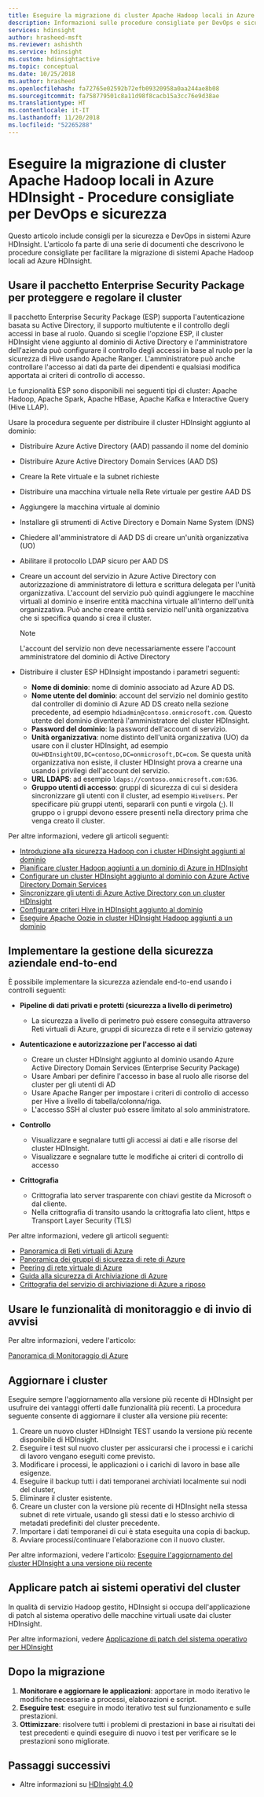 ```yaml
---
title: Eseguire la migrazione di cluster Apache Hadoop locali in Azure HDInsight - Procedure consigliate per DevOps e sicurezza
description: Informazioni sulle procedure consigliate per DevOps e sicurezza relative alla migrazione di cluster Hadoop locali in Azure HDInsight.
services: hdinsight
author: hrasheed-msft
ms.reviewer: ashishth
ms.service: hdinsight
ms.custom: hdinsightactive
ms.topic: conceptual
ms.date: 10/25/2018
ms.author: hrasheed
ms.openlocfilehash: fa72765e02592b72efb09320958a0aa244ae8b08
ms.sourcegitcommit: fa758779501c8a11d98f8cacb15a3cc76e9d38ae
ms.translationtype: HT
ms.contentlocale: it-IT
ms.lasthandoff: 11/20/2018
ms.locfileid: "52265288"
---
```

# <a name="migrate-on-premises-apache-hadoop-clusters-to-azure-hdinsight---security-and-devops-best-practices"></a>Eseguire la migrazione di cluster Apache Hadoop locali in Azure HDInsight - Procedure consigliate per DevOps e sicurezza

Questo articolo include consigli per la sicurezza e DevOps in sistemi Azure HDInsight. L'articolo fa parte di una serie di documenti che descrivono le procedure consigliate per facilitare la migrazione di sistemi Apache Hadoop locali ad Azure HDInsight.

## <a name="use-the-enterprise-security-package-to-secure-and-govern-the-cluster"></a>Usare il pacchetto Enterprise Security Package per proteggere e regolare il cluster

Il pacchetto Enterprise Security Package (ESP) supporta l'autenticazione basata su Active Directory, il supporto multiutente e il controllo degli accessi in base al ruolo. Quando si sceglie l'opzione ESP, il cluster HDInsight viene aggiunto al dominio di Active Directory e l'amministratore dell'azienda può configurare il controllo degli accessi in base al ruolo per la sicurezza di Hive usando Apache Ranger. L'amministratore può anche controllare l'accesso ai dati da parte dei dipendenti e qualsiasi modifica apportata ai criteri di controllo di accesso.

Le funzionalità ESP sono disponibili nei seguenti tipi di cluster: Apache Hadoop, Apache Spark, Apache HBase, Apache Kafka e Interactive Query (Hive LLAP). 

Usare la procedura seguente per distribuire il cluster HDInsight aggiunto al dominio:

- Distribuire Azure Active Directory (AAD) passando il nome del dominio
- Distribuire Azure Active Directory Domain Services (AAD DS)
- Creare la Rete virtuale e la subnet richieste
- Distribuire una macchina virtuale nella Rete virtuale per gestire AAD DS
- Aggiungere la macchina virtuale al dominio
- Installare gli strumenti di Active Directory e Domain Name System (DNS)
- Chiedere all'amministratore di AAD DS di creare un'unità organizzativa (UO)
- Abilitare il protocollo LDAP sicuro per AAD DS
- Creare un account del servizio in Azure Active Directory con autorizzazione di amministratore di lettura e scrittura delegata per l'unità organizzativa. L'account del servizio può quindi aggiungere le macchine virtuali al dominio e inserire entità macchina virtuale all'interno dell'unità organizzativa. Può anche creare entità servizio nell'unità organizzativa che si specifica quando si crea il cluster.

    > [!Note]
    > L'account del servizio non deve necessariamente essere l'account amministratore del dominio di Active Directory

- Distribuire il cluster ESP HDInsight impostando i parametri seguenti:
    - **Nome di dominio**: nome di dominio associato ad Azure AD DS.
    - **Nome utente del dominio**: account del servizio nel dominio gestito dal controller di dominio di Azure AD DS creato nella sezione precedente, ad esempio `hdiadmin@contoso.onmicrosoft.com`. Questo utente del dominio diventerà l'amministratore del cluster HDInsight.
    - **Password del dominio**: la password dell'account di servizio.
    - **Unità organizzativa**: nome distinto dell'unità organizzativa (UO) da usare con il cluster HDInsight, ad esempio `OU=HDInsightOU,DC=contoso,DC=onmicrosoft,DC=com`. Se questa unità organizzativa non esiste, il cluster HDInsight prova a crearne una usando i privilegi dell'account del servizio.
    - **URL LDAPS**: ad esempio `ldaps://contoso.onmicrosoft.com:636`.
    - **Gruppo utenti di accesso**: gruppi di sicurezza di cui si desidera sincronizzare gli utenti con il cluster, ad esempio `HiveUsers`. Per specificare più gruppi utenti, separarli con punti e virgola (;). Il gruppo o i gruppi devono essere presenti nella directory prima che venga creato il cluster.

Per altre informazioni, vedere gli articoli seguenti:

- [Introduzione alla sicurezza Hadoop con i cluster HDInsight aggiunti al dominio](../domain-joined/apache-domain-joined-introduction.md)
- [Pianificare cluster Hadoop aggiunti a un dominio di Azure in HDInsight](../domain-joined/apache-domain-joined-architecture.md)
- [Configurare un cluster HDInsight aggiunto al dominio con Azure Active Directory Domain Services](../domain-joined/apache-domain-joined-configure-using-azure-adds.md)
- [Sincronizzare gli utenti di Azure Active Directory con un cluster HDInsight](../hdinsight-sync-aad-users-to-cluster.md)
- [Configurare criteri Hive in HDInsight aggiunto al dominio](../domain-joined/apache-domain-joined-run-hive.md)
- [Eseguire Apache Oozie in cluster HDInsight Hadoop aggiunti a un dominio](../domain-joined/hdinsight-use-oozie-domain-joined-clusters.md)

## <a name="implement-end-to-end-enterprise-security-management"></a>Implementare la gestione della sicurezza aziendale end-to-end

È possibile implementare la sicurezza aziendale end-to-end usando i controlli seguenti:

- **Pipeline di dati privati e protetti (sicurezza a livello di perimetro)**
    - La sicurezza a livello di perimetro può essere conseguita attraverso Reti virtuali di Azure, gruppi di sicurezza di rete e il servizio gateway

- **Autenticazione e autorizzazione per l'accesso ai dati**
    - Creare un cluster HDInsight aggiunto al dominio usando Azure Active Directory Domain Services (Enterprise Security Package)
    - Usare Ambari per definire l'accesso in base al ruolo alle risorse del cluster per gli utenti di AD
    - Usare Apache Ranger per impostare i criteri di controllo di accesso per Hive a livello di tabella/colonna/riga.
    - L'accesso SSH al cluster può essere limitato al solo amministratore.

- **Controllo**
    - Visualizzare e segnalare tutti gli accessi ai dati e alle risorse del cluster HDInsight.
    - Visualizzare e segnalare tutte le modifiche ai criteri di controllo di accesso

- **Crittografia**
    - Crittografia lato server trasparente con chiavi gestite da Microsoft o dal cliente.
    - Nella crittografia di transito usando la crittografia lato client, https e Transport Layer Security (TLS)

Per altre informazioni, vedere gli articoli seguenti:

- [Panoramica di Reti virtuali di Azure](../../virtual-network/virtual-networks-overview.md)
- [Panoramica dei gruppi di sicurezza di rete di Azure](../../virtual-network/security-overview.md)
- [Peering di rete virtuale di Azure](../../virtual-network/virtual-network-peering-overview.md)
- [Guida alla sicurezza di Archiviazione di Azure](../../storage/common/storage-security-guide.md)
- [Crittografia del servizio di archiviazione di Azure a riposo](../../storage/common/storage-service-encryption.md)

## <a name="use-monitoring--alerting"></a>Usare le funzionalità di monitoraggio e di invio di avvisi

Per altre informazioni, vedere l'articolo:

[Panoramica di Monitoraggio di Azure](../../azure-monitor/overview.md)

## <a name="upgrade-clusters"></a>Aggiornare i cluster

Eseguire sempre l'aggiornamento alla versione più recente di HDInsight per usufruire dei vantaggi offerti dalle funzionalità più recenti. La procedura seguente consente di aggiornare il cluster alla versione più recente:

1. Creare un nuovo cluster HDInsight TEST usando la versione più recente disponibile di HDInsight.
1. Eseguire i test sul nuovo cluster per assicurarsi che i processi e i carichi di lavoro vengano eseguiti come previsto.
1. Modificare i processi, le applicazioni o i carichi di lavoro in base alle esigenze.
1. Eseguire il backup tutti i dati temporanei archiviati localmente sui nodi del cluster,
1. Eliminare il cluster esistente.
1. Creare un cluster con la versione più recente di HDInsight nella stessa subnet di rete virtuale, usando gli stessi dati e lo stesso archivio di metadati predefiniti del cluster precedente.
1. Importare i dati temporanei di cui è stata eseguita una copia di backup.
1. Avviare processi/continuare l'elaborazione con il nuovo cluster.

Per altre informazioni, vedere l'articolo: [Eseguire l'aggiornamento del cluster HDInsight a una versione più recente](../hdinsight-upgrade-cluster.md)

## <a name="patch-cluster-operating-systems"></a>Applicare patch ai sistemi operativi del cluster

In qualità di servizio Hadoop gestito, HDInsight si occupa dell'applicazione di patch al sistema operativo delle macchine virtuali usate dai cluster HDInsight.

Per altre informazioni, vedere [Applicazione di patch del sistema operativo per HDInsight](../hdinsight-os-patching.md)

## <a name="post-migration"></a>Dopo la migrazione

1. **Monitorare e aggiornare le applicazioni**: apportare in modo iterativo le modifiche necessarie a processi, elaborazioni e script.
2. **Eseguire test**: eseguire in modo iterativo test sul funzionamento e sulle prestazioni.
3. **Ottimizzare**: risolvere tutti i problemi di prestazioni in base ai risultati dei test precedenti e quindi eseguire di nuovo i test per verificare se le prestazioni sono migliorate.

## <a name="next-steps"></a>Passaggi successivi

- Altre informazioni su [HDInsight 4.0](https://docs.microsoft.com/azure/hdinsight/hadoop/apache-hadoop-introduction)
